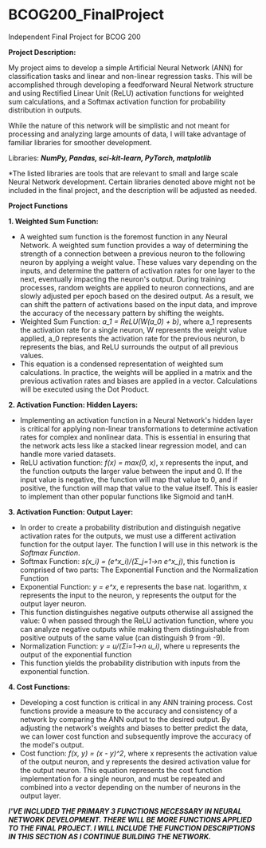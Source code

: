 # BCOG200_FinalProject
Independent Final Project for BCOG 200

**Project Description:**

My project aims to develop a simple Artificial Neural Network (ANN) for classification tasks and linear and non-linear regression tasks. This will be accomplished through developing a feedforward Neural Network structure and using Rectified Linear Unit (ReLU) activation functions for weighted sum calculations, and a Softmax activation function for probability distribution in outputs. 

While the nature of this network will be simplistic and not meant for processing and analyzing large amounts of data, I will take advantage of familiar libraries for smoother development.

Libraries: _**NumPy, Pandas, sci-kit-learn, PyTorch, matplotlib**_

*The listed libraries are tools that are relevant to small and large scale Neural Network development. Certain libraries denoted above might not be included in the final project, and the description will be adjusted as needed.


**Project Functions**

**1. Weighted Sum Function:**
   - A weighted sum function is the foremost function in any Neural Network. A weighted sum function provides a way of determining the strength of a connection between a previous neuron to the following neuron by applying a weight value. These values vary depending on the inputs, and determine the pattern of activation rates for one layer to the next, eventually impacting the neuron's output. During training processes, random weights are applied to neuron connections, and are slowly adjusted per epoch based on the desired output. As a result, we can shift the pattern of activations based on the input data, and improve the accuracy of the necessary pattern by shifting the weights.
   - Weighted Sum Function: _a_1 = ReLU(W(a_0) + b)_, where a_1 represents the activation rate for a single neuron, W represents the weight value applied, a_0 represents the activation rate for the previous neuron, b represents the bias, and ReLU surrounds the output of all previous values.
   - This equation is a condensed representation of weighted sum calculations. In practice, the weights will be applied in a matrix and the previous activation rates and biases are applied in a vector. Calculations will be executed using the Dot Product.

  
**2. Activation Function: Hidden Layers:**
   - Implementing an activation function in a Neural Network's hidden layer is critical for applying non-linear transformations to determine activation rates for complex and nonlinear data. This is essential in ensuring that the network acts less like a stacked linear regression model, and can handle more varied datasets.
   - ReLU activation function: _f(x) = max(0, x)_, x represents the input, and the function outputs the larger value between the input and 0. If the input value is negative, the function will map that value to 0, and if positive, the function will map that value to the value itself. This is easier to implement than other popular functions like Sigmoid and tanH.

**3. Activation Function: Output Layer:**
   - In order to create a probability distribution and distinguish negative activation rates for the outputs, we must use a different activation function for the output layer. The function I will use in this network is the _Softmax Function_.
   - Softmax Function: _s(x_i) = (e^x_i)/(Σ_j=1->n e^x_j)_, this function is comprised of two parts: The Exponential Function and the Normalization Function
   - Exponential Function: _y = e^x_, e represents the base nat. logarithm, x represents the input to the neuron, y represents the output for the output layer neuron.
   - This function distinguishes negative outputs otherwise all assigned the value: 0 when passed through the ReLU activation function, where you can analyze negative outputs while making them distinguishable from positive outputs of the same value (can distinguish 9 from -9).
   - Normalization Function: _y = u/(Σi=1->n u_i)_, where u represents the output of the exponential function
   - This function yields the probability distribution with inputs from the exponential function.
  
**4. Cost Functions:**
   - Developing a cost function is critical in any ANN training process. Cost functions provide a measure to the accuracy and consistency of a network by comparing the ANN output to the desired output. By adjusting the network's weights and biases to better predict the data, we can lower cost function and subsequently improve the accuracy of the model's output.
   - Cost function: _f(x, y) = (x - y)^2_, where x represents the activation value of the output neuron, and y represents the desired activation value for the output neuron. This equation represents the cost function implementation for a single neuron, and must be repeated and combined into a vector depending on the number of neurons in the output layer. 

**_I'VE INCLUDED THE PRIMARY 3 FUNCTIONS NECESSARY IN NEURAL NETWORK DEVELOPMENT. THERE WILL BE MORE FUNCTIONS APPLIED TO THE FINAL PROJECT. I WILL INCLUDE THE FUNCTION DESCRIPTIONS IN THIS SECTION AS I CONTINUE BUILDING THE NETWORK._**
